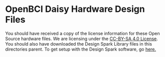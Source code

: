 # OpenBCI Daisy Hardware Design Files


You should have received a copy of the license information for these Open Source hardware files. We are licensing under the [CC-BY-SA 4.0 License](http://creativecommons.org/licenses/by-sa/4.0/legalcode). You should also have downloaded the Design Spark Library files in this directories parent. To get setup with the Design Spark software, go [here.](https://github.com/OpenBCI/V3_Hardware_Design_Files/blob/master/README.md)